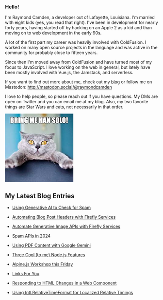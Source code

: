### Hello!

I'm Raymond Camden, a developer out of Lafayette, Louisiana. I'm married with eight kids (yes, you read that right). I've been in development for nearly forty years, having started off by hacking on an Apple 2 as a kid and than moving on to web development in the early 90s.

A lot of the first part my career was heavily involved with ColdFusion. I worked on many open source projects in the language and was active in the community for probably close to fifteen years. 

Since then I'm moved away from ColdFusion and have turned most of my focus to JavaScript. I love working on the web in general, but lately have been mostly involved with Vue.js, the Jamstack, and serverless. 

If you want to find out more about me, check out my [blog](https://www.raymondcamden.com) or follow me on Mastodon: <http://mastodon.social/@raymondcamden>

I love to help people, so please reach out if you have questions. My DMs are open on Twitter and you can email me at my blog. Also, my two favorite things are Star Wars and cats, not necessarily in that order.

![Star Wars cat](https://raw.githubusercontent.com/cfjedimaster/cfjedimaster/master/cat.jpg)

<!-- RSS -->
## My Latest Blog Entries

* [Using Generative AI to Check for Spam](https://www.raymondcamden.com/2024/03/28/using-generative-ai-to-check-for-spam)

* [Automating Blog Post Headers with Firefly Services](https://www.raymondcamden.com/2024/03/27/automating-blog-post-headers-with-firefly-services)

* [Automate Generative Image APIs with Firefly Services](https://www.raymondcamden.com/2024/03/26/automate-generative-image-apis-with-firefly-services)

* [Spam APIs in 2024](https://www.raymondcamden.com/2024/03/25/spam-apis-in-2024)

* [Using PDF Content with Google Gemini](https://www.raymondcamden.com/2024/03/22/using-pdf-content-with-google-gemini)

* [Three Cool (to me) Node.js Features](https://www.raymondcamden.com/2024/03/20/three-cool-to-me-nodejs-features)

* [Alpine.js Workshop this Friday](https://www.raymondcamden.com/2024/03/19/alpinejs-workshop-this-friday)

* [Links For You](https://www.raymondcamden.com/2024/03/17/links-for-you)

* [Responding to HTML Changes in a Web Component](https://www.raymondcamden.com/2024/03/13/responding-to-html-changes-in-a-web-component)

* [Using Intl.RelativeTimeFormat for Localized Relative Timings](https://www.raymondcamden.com/2024/03/07/using-intlrelativetimeformat-for-localized-relative-timings)

<!-- ENDRSS -->

